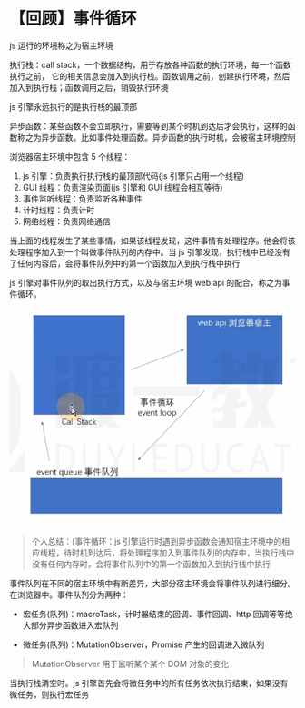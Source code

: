 # 【回顾】事件循环

js 运行的环境称之为宿主环境

执行栈：call stack，一个数据结构，用于存放各种函数的执行环境，每一个函数执行之前， 它的相关信息会加入到执行栈。函数调用之前，创建执行环境，然后加入到执行栈；函数调用之后，销毁执行环境

js 引擎永远执行的是执行栈的最顶部

异步函数：某些函数不会立即执行，需要等到某个时机到达后才会执行，这样的函数称之为异步函数。比如事件处理函数。异步函数的执行时机，会被宿主环境控制

浏览器宿主环境中包含 5 个线程：

1. js 引擎：负责执行执行栈的最顶部代码(js 引擎只占用一个线程)
2. GUI 线程：负责渲染页面(js 引擎和 GUI 线程会相互等待)
3. 事件监听线程：负责监听各种事件
4. 计时线程：负责计时
5. 网络线程：负责网络通信

当上面的线程发生了某些事情，如果该线程发现，这件事情有处理程序。他会将该处理程序加入到一个叫做事件队列的内存中。当 js 引擎发现，执行栈中已经没有了任何内容后，会将事件队列中的第一个函数加入到执行栈中执行

js 引擎对事件队列的取出执行方式，以及与宿主环境 web api 的配合，称之为事件循环。

<img src="event loop.png" />

> 个人总结：(事件循环：js 引擎运行时遇到异步函数会通知宿主环境中的相应线程，待时机到达后，将处理程序加入到事件队列的内存中，当执行栈中没有任何内存时，会将事件队列中的第一个函数加入到执行栈中执行

事件队列在不同的宿主环境中有所差异，大部分宿主环境会将事件队列进行细分。在浏览器中。事件队列分为两种：

- 宏任务(队列)：macroTask，计时器结束的回调、事件回调、http 回调等等绝大部分异步函数进入宏队列

- 微任务(队列)：MutationObserver，Promise 产生的回调进入微队列

> MutationObserver 用于监听某个某个 DOM 对象的变化

当执行栈清空时。js 引擎首先会将微任务中的所有任务依次执行结束，如果没有微任务，则执行宏任务

